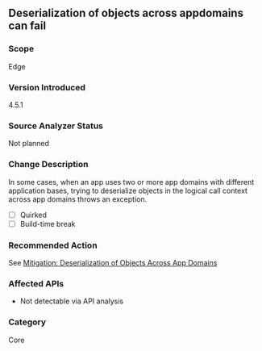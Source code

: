 ## Deserialization of objects across appdomains can fail

### Scope
Edge

### Version Introduced
4.5.1

### Source Analyzer Status
Not planned

### Change Description
In some cases, when an app uses two or more app domains with different application bases, trying to deserialize objects in the logical call context across app domains throws an exception.

- [ ] Quirked
- [ ] Build-time break

### Recommended Action
See [Mitigation: Deserialization of Objects Across App Domains](https://docs.microsoft.com/en-us/dotnet/articles/framework/migration-guide/mitigation-deserialization-of-objects-across-app-domains)

### Affected APIs
* Not detectable via API analysis

### Category
Core

<!-- breaking change id: 67 -->
